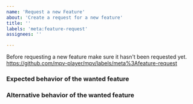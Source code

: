 ```yaml
---
name: 'Request a new Feature'
about: 'Create a request for a new feature'
title: ''
labels: 'meta:feature-request'
assignees: ''

---
```


Before requesting a new feature make sure it hasn't been requested yet.
https://github.com/mpv-player/mpv/labels/meta%3Afeature-request

### Expected behavior of the wanted feature

### Alternative behavior of the wanted feature

